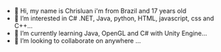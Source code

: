 - 👋 Hi, my name is Chrisluan i'm from Brazil and 17 years old
- 👀 I’m interested in C# .NET, Java, python, HTML, javascript, css and C++...
- 🌱 I’m currently learning Java, OpenGL and C# with Unity Engine...
- 💞️ I’m looking to collaborate on anywhere ...

